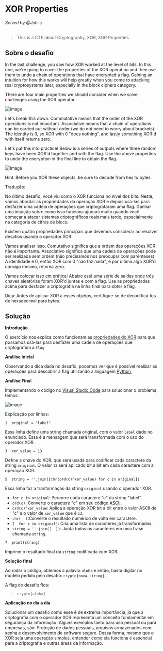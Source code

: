 # XOR Properties
###### Solved by @Juh-s
>This is a CTF about Cryptography, XOR, XOR Properties
## Sobre o desafio
In the last challenge, you saw how XOR worked at the level of bits. In this one, we're going to cover the properties of the XOR operation and then use them to undo a chain of operations that have encrypted a flag. Gaining an intuition for how this works will help greatly when you come to attacking real cryptosystems later, especially in the block ciphers category.

There are four main properties we should consider when we solve challenges using the XOR operator

![image](https://github.com/user-attachments/assets/cda1fa69-f207-47e3-b73f-a0aa367a8f54)

Let's break this down. Commutative means that the order of the XOR operations is not important. Associative means that a chain of operations can be carried out without order (we do not need to worry about brackets). The identity is 0, so XOR with 0 "does nothing", and lastly something XOR'd with itself returns zero.

Let's put this into practice! Below is a series of outputs where three random keys have been XOR'd together and with the flag. Use the above properties to undo the encryption in the final line to obtain the flag.

![image](https://github.com/user-attachments/assets/f14525d8-6754-48e5-aa9d-1ed2d96cdac2)

Hint: Before you XOR these objects, be sure to decode from hex to bytes.

Tradução:

No último desafio, você viu como o XOR funciona no nível dos bits. Neste, vamos abordar as propriedades da operação XOR e depois usá-las para desfazer uma cadeia de operações que criptografaram uma flag. Ganhar uma intuição sobre como isso funciona ajudará muito quando você começar a atacar sistemas criptográficos reais mais tarde, especialmente na categoria de cifras de bloco.

Existem quatro propriedades principais que devemos considerar ao resolver desafios usando o operador XOR.

Vamos analisar isso. Comutativo significa que a ordem das operações XOR não é importante. Associativo significa que uma cadeia de operações pode ser realizada sem ordem (não precisamos nos preocupar com parênteses). A identidade é 0, então XOR com 0 "não faz nada", e por último algo XOR'd consigo mesmo, retorna zero.

Vamos colocar isso em prática! Abaixo está uma série de saídas onde três chaves aleatórias foram XOR'd juntas e com a flag. Use as propriedades acima para desfazer a criptografia na linha final para obter a flag.

Dica: Antes de aplicar XOR a esses objetos, certifique-se de decodificá-los de hexadecimal para bytes.

## Solução
**Introdução**

O exercício nos explica como funcionam as [propriedades do XOR](https://pt.wikipedia.org/wiki/Ou_exclusivo) para que possamos usá-las para desfazer uma cadeia de operações que criptografam a `flag`.

**Análise Inicial**

Observando a dica dada no desafio, podemos ver que é possível realizar as operações para descobrir a flag utilizando a linguagem [Python](https://pt.wikipedia.org/wiki/Python),

**Análise Final**

Implementando o código no [Visual Studio Code](https://pt.wikipedia.org/wiki/Visual_Studio_Code) para solucionar o problema, temos:

![image](https://github.com/user-attachments/assets/33831839-1656-4b25-bc72-830f8bd9950b)


Explicação por linhas:

```
1  original = "label"
```
Essa linha define uma [string](https://pt.wikipedia.org/wiki/Cadeia_de_caracteres) chamada original, com o valor `label` dado no enunciado. Essa é a mensagem que será transformada com o uso do operador XOR.

```
3  xor_value = 13
```
Define a chave do XOR, que será usada para codificar cada caractere da string `original`. O valor `13` será aplicado bit a bit em cada caractere com a operação XOR.

```
5  string = ''.join([chr(ord(c)^xor_value) for c in original])
```
Essa linha faz a tranformação da string `original` usando o operador XOR.
* `for c in original`: Percorre cada caractere "c" da string "label".
* `ord(c)`: Converte o caractere "c" em seu código [ASCII](https://pt.wikipedia.org/wiki/ASCII).
* `ord(c)^xor_value`: Aplica a operação XOR bit a bit entre o valor ASCII de "c" e o valor de `xor_value` que é `13`.
* `chr(  )`:Converte o resultado numérico de volta em caractere.
* `[  for c in original]`: Cria uma lista de caracteres já transformados.
* `string = ''.join([  ])`: Junta todos os caracteres em uma frase chamada `string`.

```
7  print(string)
```
Imprime o resultado final da `string` codificada com XOR.

**Solução final**

Ao rodar o código, obtemos a palavra `aloha` e então, basta digitar no modelo pedido pelo desafio: `crypto{nova_string}`.

A flag do desafio fica:

>`crypto{aloha}`

**Aplicação no dia a dia**

Solucionar um desafio como esse é de extrema importância, já que a criptografia com o operador XOR representa um conceito fundamental em segurança da informação. Alguns exemplos tanto para uso pessoal ou para empresas, são: Proteção de dados pessoais, arquivos armazenados com senha e desenvolvimento de software seguro.
Dessa forma, mesmo que o XOR seja uma operação simples, entender como ela funciona é essencial para a criptografia e outras áreas da informação.

